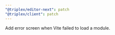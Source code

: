 ```yaml
---
"@triplex/editor-next": patch
"@triplex/client": patch
---
```


Add error screen when Vite failed to load a module.
